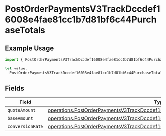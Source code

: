 # PostOrderPaymentsV3TrackDccdef16008e4fae81cc1b7d81bf6c44PurchaseTotals

## Example Usage

```typescript
import { PostOrderPaymentsV3TrackDccdef16008e4fae81cc1b7d81bf6c44PurchaseTotals } from "@dhaba/safepay-ts/models/operations";

let value:
  PostOrderPaymentsV3TrackDccdef16008e4fae81cc1b7d81bf6c44PurchaseTotals = {};
```

## Fields

| Field                                                                                                                                                                                  | Type                                                                                                                                                                                   | Required                                                                                                                                                                               | Description                                                                                                                                                                            |
| -------------------------------------------------------------------------------------------------------------------------------------------------------------------------------------- | -------------------------------------------------------------------------------------------------------------------------------------------------------------------------------------- | -------------------------------------------------------------------------------------------------------------------------------------------------------------------------------------- | -------------------------------------------------------------------------------------------------------------------------------------------------------------------------------------- |
| `quoteAmount`                                                                                                                                                                          | [operations.PostOrderPaymentsV3TrackDccdef16008e4fae81cc1b7d81bf6c44QuoteAmount](../../models/operations/postorderpaymentsv3trackdccdef16008e4fae81cc1b7d81bf6c44quoteamount.md)       | :heavy_minus_sign:                                                                                                                                                                     | N/A                                                                                                                                                                                    |
| `baseAmount`                                                                                                                                                                           | [operations.PostOrderPaymentsV3TrackDccdef16008e4fae81cc1b7d81bf6c44BaseAmount](../../models/operations/postorderpaymentsv3trackdccdef16008e4fae81cc1b7d81bf6c44baseamount.md)         | :heavy_minus_sign:                                                                                                                                                                     | N/A                                                                                                                                                                                    |
| `conversionRate`                                                                                                                                                                       | [operations.PostOrderPaymentsV3TrackDccdef16008e4fae81cc1b7d81bf6c44ConversionRate](../../models/operations/postorderpaymentsv3trackdccdef16008e4fae81cc1b7d81bf6c44conversionrate.md) | :heavy_minus_sign:                                                                                                                                                                     | N/A                                                                                                                                                                                    |